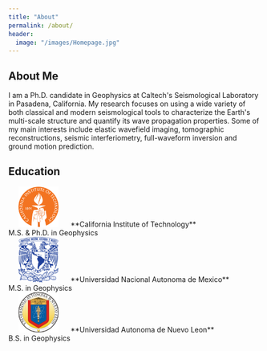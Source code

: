 ```yaml
---
title: "About"
permalink: /about/
header:
  image: "/images/Homepage.jpg"
---
```

## About Me
I am a Ph.D. candidate in Geophysics at Caltech's Seismological Laboratory in Pasadena, California. My research focuses on using a wide variety of both classical and modern seismological tools to characterize the Earth's multi-scale structure and quantify its wave propagation properties. Some of my main interests include elastic wavefield imaging, tomographic reconstructions, seismic interferiometry, full-waveform inversion and ground motion prediction.

## Education
<img src="/images/CALTECH_LOGO.png" class="float-left" width="80" hspace="20">
**California Institute of Technology**
<br>
M.S. & Ph.D. in Geophysics
<br>
<img src="/images/UNAM_LOGO.png" class="float-left" width="80" hspace="20" />
**Universidad Nacional Autonoma de Mexico**
<br>
M.S. in Geophysics
<br>
<img src="/images/UANL_LOGO.png" class="float-left" width="80" hspace="20" />
**Universidad Autonoma de Nuevo Leon**
<br>
B.S. in Geophysics
<br>
